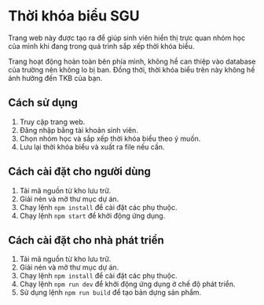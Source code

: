 # Thời khóa biểu SGU

Trang web này được tạo ra để giúp sinh viên hiển thị trực quan nhóm học của mình khi đang trong quá trình sắp xếp thời khóa biểu.

Trang hoạt động hoàn toàn bên phía mình, không hề can thiệp vào database của trường nên không lo bị ban. Đồng thời, thời khóa biểu trên này không hề ảnh hưởng đến TKB của bạn.

## Cách sử dụng

1. Truy cập trang web.
2. Đăng nhập bằng tài khoản sinh viên.
3. Chọn nhóm học và sắp xếp thời khóa biểu theo ý muốn.
4. Lưu lại thời khóa biểu và xuất ra file nếu cần.

## Cách cài đặt cho người dùng

1. Tải mã nguồn từ kho lưu trữ.
2. Giải nén và mở thư mục dự án.
3. Chạy lệnh `npm install` để cài đặt các phụ thuộc.
4. Chạy lệnh `npm start` để khởi động ứng dụng.

## Cách cài đặt cho nhà phát triển

1. Tải mã nguồn từ kho lưu trữ.
2. Giải nén và mở thư mục dự án.
3. Chạy lệnh `npm install` để cài đặt các phụ thuộc.
4. Chạy lệnh `npm run dev` để khởi động ứng dụng ở chế độ phát triển.
5. Sử dụng lệnh `npm run build` để tạo bản dựng sản phẩm.

